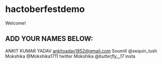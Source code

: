 # hactoberfestdemo
Welcome! 
## ADD YOUR NAMES BELOW:
ANKIT KUMAR YADAV
ankityadav1852@gmail.com
Soumili @sequin_lush
Mokshika @Mokshika1711 twitter
Mokshika @_butterfly__17_ insta
